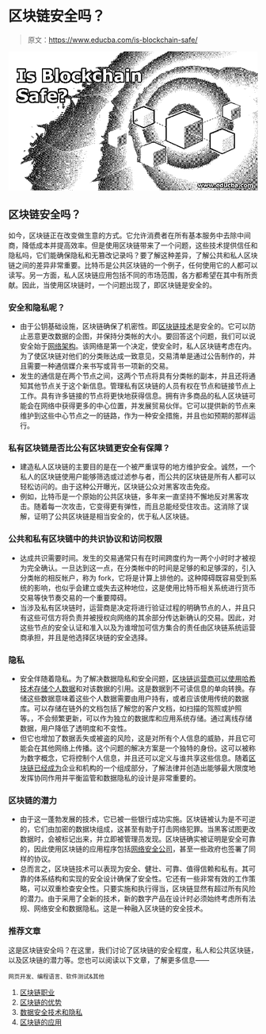 # 区块链安全吗？

> 原文：<https://www.educba.com/is-blockchain-safe/>

![Is-Blockchain-Safe](img/8e1a7332f42e1da3a793220edc86a224.png)



## 区块链安全吗？

如今，区块链正在改变做生意的方式。它允许消费者在所有基本服务中去除中间商，降低成本并提高效率。但是使用区块链带来了一个问题，这些技术提供信任和隐私吗，它们能确保隐私和无篡改记录吗？要了解这种差异，了解公共和私人区块链之间的差异非常重要。比特币是公共区块链的一个例子，任何使用它的人都可以读写。另一方面，私人区块链应用包括不同的市场范围，各方都希望在其中有所贡献。因此，当使用区块链时，一个问题出现了，即区块链是安全的。

### 安全和隐私呢？

*   由于公钥基础设施，区块链确保了机密性。即[区块链技术](https://www.educba.com/what-is-blockchain-technology/)是安全的。它可以防止恶意更改数据的企图，并保持分类帐的大小。要回答这个问题，我们可以说安全始于[网络架构](https://www.educba.com/network-security-interview-questions/)。该网络是第一个决定，使安全时，私人区块链考虑在内。为了使区块链对他们的分类账达成一致意见，交易清单是通过公告制作的，并且需要一种通信媒介来书写或背书一项新的交易。
*   发生的通信是在两个节点之间，这两个节点将具有分类帐的副本，并且还将通知其他节点关于这个新信息。管理私有区块链的人员有权在节点和链接节点上工作。具有许多链接的节点将更快地获得信息。拥有许多商品的私人区块链可能会在网络中获得更多的中心位置，并发展贸易伙伴。它可以提供新的节点来维护到这些中心节点之一的链路，作为一种安全措施，并且也如预期的那样运行。

### 私有区块链是否比公有区块链更安全有保障？

*   建造私人区块链的主要目的是在一个被严重误导的地方维护安全。诚然，一个私人的区块链使用户能够筛选或过滤参与者，而公共的区块链是所有人都可以轻松访问的。由于这种公开曝光，区块链公众对黑客攻击免疫。
*   例如，比特币是一个原始的公共区块链，多年来一直坚持不懈地反对黑客攻击。随着每一次攻击，它变得更有弹性，而且总能经受住攻击。这消除了误解，证明了公共区块链是相当安全的，优于私人区块链。

### 公共和私有区块链中的共识协议和访问权限

*   达成共识需要时间。发生的交易通常只有在时间跨度约为一两个小时时才被视为完全确认。一旦达到这一点，在分类帐中的时间是足够的和足够深的，引入分类帐的相反帐户，称为 fork，它将是计算上排他的。这种障碍既容易受到系统的影响，也似乎会建立或失去这种地位，这是使用比特币相关系统进行货币交易等快节奏交易的一个重要障碍。
*   当涉及私有区块链时，运营商是决定将进行验证过程的明确节点的人，并且只有这些可信方将负责并被授权向网络的其余部分传达新确认的交易。因此，对这些节点的安全认证和准入以及为谁增加可信方集合的责任由区块链系统运营商承担，并且是他选择区块链的安全选择。

### 隐私

*   安全伴随着隐私。为了解决数据隐私和安全问题，[区块链运营商可以使用哈希技术存储个人数据](https://www.educba.com/is-blockchain-the-future/)和对该数据的引用。这是数据到不可读信息的单向转换。存储这些数据意味着这些个人数据需要由用户持有，或者应该使用传统的数据库。可以存储在链外的文档包括了解您的客户文档，如扫描的驾照或护照等。，不会频繁更新，可以作为独立的数据库和应用系统存储。通过离线存储数据，用户降低了透明度和不变性。
*   但它也增加了数据丢失或被盗的风险，这是对所有个人信息的威胁，并且它可能会在其他网络上传播。这个问题的解决方案是一个独特的身份。这可以被称为数字概念，它将控制个人信息，并且还可以定义与谁共享这些信息。随着[区块链已经成为](https://www.educba.com/blockchain-interview-questions/)企业和机构的一个组成部分，了解法律并创造出能够最大限度地发挥协同作用并平衡监管和数据隐私的设计是非常重要的。

### 区块链的潜力

*   由于这一蓬勃发展的技术，它已被一些银行成功实施。区块链被认为是不可逆的，它们由加密的数据块组成，这甚至有助于打击网络犯罪。当黑客试图更改数据时，会被标记出来，并立即被管理员发现。区块链确实被证明是安全可靠的，因此使用区块链的应用程序包括[网络安全公司](https://www.educba.com/cybersecurity-basic/)，甚至一些政府也签署了同样的协议。
*   总而言之，区块链技术可以表现为安全、健壮、可靠、值得信赖和私有。其可靠的体系结构和实现的安全设计确保了安全性。它还有一些非常有效的工作策略，可以双重检查安全性。只要实施和执行得当，区块链显然有超过所有风险的潜力。由于采用了全新的技术，新的数字产品在设计时必须始终考虑所有法规、网络安全和数据隐私。这是一种融入区块链的安全技术。

### 推荐文章

这是区块链安全吗？在这里，我们讨论了区块链的安全程度，私人和公共区块链，以及区块链的潜力等。您也可以阅读以下文章，了解更多信息——

<small>网页开发、编程语言、软件测试&其他</small>

1.  [区块链职业](https://www.educba.com/careers-in-blockchain/)
2.  [区块链的优势](https://www.educba.com/advantages-of-blockchain/)
3.  [数据安全技术和隐私](https://www.educba.com/data-security-techniques/)
4.  [区块链的应用](https://www.educba.com/applications-of-blockchain/)





